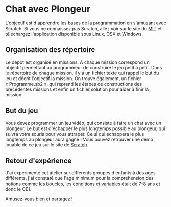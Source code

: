 Chat avec Plongeur
==================
L'objectif est d'apprendre les bases de la programmation en s'amusant avec Scratch. Si vous ne connaissez pas Scratch, allez voir sur le site du [MIT](http://scratch.mit.edu/scratch2download/) et téléchargez l'application disponible sous Linux, OSX et Windows.

Organisation des répertoire
--------------------------- 
Le dépôt est organisé en missions. A chaque mission correspond un objectif permettant au programmeur de construire le jeu petit à petit. Dans le répertoire de chaque mission, il y a un fichier  texte qui rappel le but du jeu et décrit l'objectif la mission. On trouve également, un fichier « Programme.sb2 », qui reprend les étapes de constructions des précédentes missions et enfin un fichier solution pour aider à finir la mission.

But du jeu
----------
Vous devez programmer un jeu vidéo, qui consiste à faire un chat avec un plongeur. Le but est d'échapper le plus longtemps possible au plongeur, qui suivra votre souris pour vous attraper. Celui qui échappera le plus longtemps au plongeur aura gagné ! Vous pouvez retrouver une démo jouable de ce jeu sur le site de [Scratch](http://scratch.mit.edu/projects/28307124/).

Retour d'expérience
-------------------
J'ai expérimenté cet atelier sur différents groupes d'enfants à des ages différents, j'ai constaté que l'age minimum pour la compréhension des notions comme les boucles, les conditions et variables était de 7-8 ans et donc le CE1.

Amusez-vous bien et partagez !
